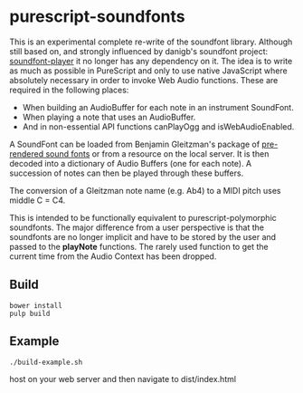 purescript-soundfonts
=====================

This is an experimental complete re-write of the soundfont library.  Although still based on, and strongly influenced by danigb's soundfont project: [soundfont-player](https://github.com/danigb/soundfont-player) it no longer has any dependency on it.  The idea is to write as much as possible in PureScript and only to use native JavaScript where absolutely necessary in order to invoke Web Audio functions.  These are required in the following places:

*  When building an AudioBuffer for each note in an instrument SoundFont.
*  When playing a note that uses an AudioBuffer.
*  And in non-essential API functions canPlayOgg and isWebAudioEnabled.

A SoundFont can be loaded from Benjamin Gleitzman's package of [pre-rendered sound fonts](https://github.com/gleitz/midi-js-soundfonts) or from a resource on the local server. It is then decoded into a dictionary of Audio Buffers (one for each note).  A succession of notes can then be played through these buffers.

The conversion of a Gleitzman note name (e.g. Ab4) to a MIDI pitch uses middle C = C4.

This is intended to be functionally equivalent to purescript-polymorphic soundfonts.  The major difference from a user perspective is that the soundfonts are no longer implicit and have to be stored by the user and passed to the __playNote__ functions.  The rarely used function to get the current time from the Audio Context has been dropped.

## Build

    bower install   
    pulp build

## Example

    ./build-example.sh

host on your web server and then navigate to dist/index.html
